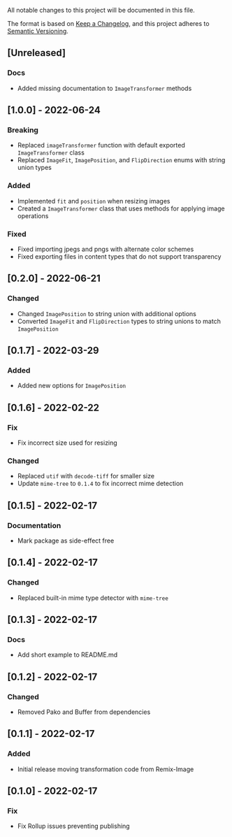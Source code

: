 All notable changes to this project will be documented in this file.

The format is based on [Keep a Changelog](https://keepachangelog.com/en/1.0.0/),
and this project adheres to [Semantic Versioning](https://semver.org/spec/v2.0.0.html).

## [Unreleased]

### Docs

- Added missing documentation to `ImageTransformer` methods

## [1.0.0] - 2022-06-24

### Breaking

- Replaced `imageTransformer` function with default exported `ImageTransformer` class
- Replaced `ImageFit`, `ImagePosition`, and `FlipDirection` enums with string union types

### Added

- Implemented `fit` and `position` when resizing images
- Created a `ImageTransformer` class that uses methods for applying image operations

### Fixed

- Fixed importing jpegs and pngs with alternate color schemes
- Fixed exporting files in content types that do not support transparency

## [0.2.0] - 2022-06-21

### Changed

- Changed `ImagePosition` to string union with additional options
- Converted `ImageFit` and `FlipDirection` types to string unions to match `ImagePosition`

## [0.1.7] - 2022-03-29

### Added

- Added new options for `ImagePosition`

## [0.1.6] - 2022-02-22

### Fix

- Fix incorrect size used for resizing

### Changed

- Replaced `utif` with `decode-tiff` for smaller size
- Update `mime-tree` to `0.1.4` to fix incorrect mime detection

## [0.1.5] - 2022-02-17

### Documentation

- Mark package as side-effect free

## [0.1.4] - 2022-02-17

### Changed

- Replaced built-in mime type detector with `mime-tree`

## [0.1.3] - 2022-02-17

### Docs

- Add short example to README.md

## [0.1.2] - 2022-02-17

### Changed

- Removed Pako and Buffer from dependencies

## [0.1.1] - 2022-02-17

### Added

- Initial release moving transformation code from Remix-Image

## [0.1.0] - 2022-02-17

### Fix

- Fix Rollup issues preventing publishing
